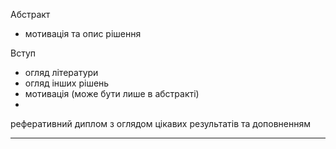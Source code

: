 

Абстракт
- мотивація та опис рішення

Вступ
- огляд літератури
- огляд інших рішень
- мотивація (може бути лише в абстракті)
- 


реферативний диплом з оглядом цікавих результатів та доповненням

---

